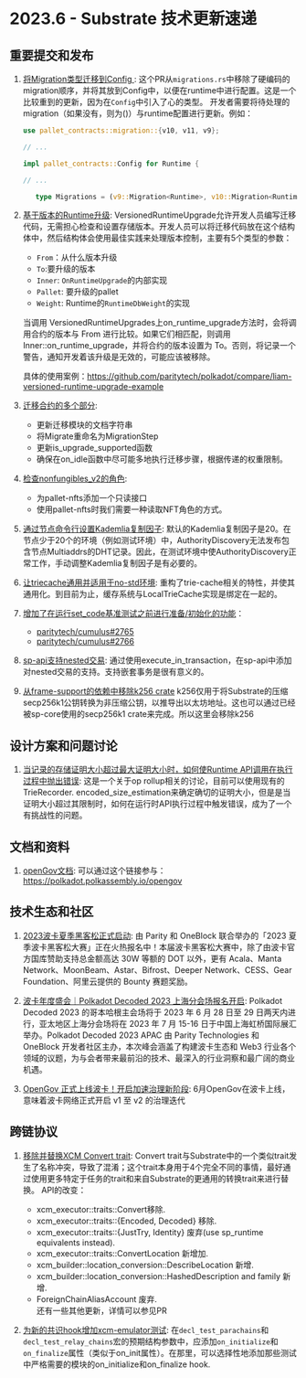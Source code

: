 # 2023.6 - Substrate 技术更新速递

## 重要提交和发布

1. [将Migration类型迁移到Config ](https://github.com/paritytech/substrate/pull/14309): 这个PR从`migrations.rs`中移除了硬编码的migration顺序，并将其放到Config中，以便在runtime中进行配置。这是一个比较重到的更新，因为在`Config`中引入了心的类型。
开发者需要将待处理的migration（如果没有，则为()）与runtime配置进行更新。例如：  
   ```rust
   use pallet_contracts::migration::{v10, v11, v9};

   // ...

   impl pallet_contracts::Config for Runtime {

   // ...

      type Migrations = (v9::Migration<Runtime>, v10::Migration<Runtime>, v11::Migration<Runtime>);
   ```


2. [基于版本的Runtime升级](https://github.com/paritytech/substrate/pull/14311): VersionedRuntimeUpgrade允许开发人员编写迁移代码，无需担心检查和设置存储版本。开发人员可以将迁移代码放在这个结构体中，然后结构体会使用最佳实践来处理版本控制，主要有5个类型的参数：
   - `From`：从什么版本升级
   - `To`:要升级的版本
   - `Inner`: `OnRuntimeUpgrade`的内部实现
   - `Pallet`: 要升级的pallet
   - `Weight`: Runtime的`RuntimeDbWeight`的实现

   当调用 VersionedRuntimeUpgrades上on_runtime_upgrade方法时，会将调用合约的版本与 From 进行比较。如果它们相匹配，则调用 Inner::on_runtime_upgrade，并将合约的版本设置为 To。否则，将记录一个警告，通知开发着该升级是无效的，可能应该被移除。  

   具体的使用案例：https://github.com/paritytech/polkadot/compare/liam-versioned-runtime-upgrade-example


3. [迁移合约的多个部分](https://github.com/paritytech/substrate/pull/14313): 
   - 更新迁移模块的文档字符串
   - 将Migrate重命名为MigrationStep
   - 更新is_upgrade_supported函数
   - 确保在on_idle函数中尽可能多地执行迁移步骤，根据传递的权重限制。

4. [检查nonfungibles_v2的角色](https://github.com/paritytech/substrate/pull/14341):
   - 为pallet-nfts添加一个只读接口
   - 使用pallet-nfts时我们需要一种读取NFT角色的方式。

5. [通过节点命令行设置Kademlia复制因子](https://github.com/paritytech/substrate/pull/14391): 
默认的Kademlia复制因子是20。在节点少于20个的环境（例如测试环境）中，AuthorityDiscovery无法发布包含节点Multiaddrs的DHT记录。因此，在测试环境中使AuthorityDiscovery正常工作，手动调整Kademlia复制因子是有必要的。

6. [让triecache通用并适用于no-std环境](https://github.com/paritytech/substrate/pull/14403):
重构了trie-cache相关的特性，并使其通用化。到目前为止，缓存系统与LocalTrieCache实现是绑定在一起的。

7. [增加了在运行set_code基准测试之前进行准备/初始化的功能](https://github.com/paritytech/substrate/pull/14435)：

   - [paritytech/cumulus#2765](https://github.com/paritytech/cumulus/issues/2765)
   - [paritytech/cumulus#2766](https://github.com/paritytech/cumulus/pull/2766)

8. [sp-api支持nested交易](https://github.com/paritytech/substrate/pull/14447):
通过使用execute_in_transaction，在sp-api中添加对nested交易的支持。支持嵌套事务是很有意义的。

9. [从frame-support的依赖中移除k256 crate](https://github.com/paritytech/substrate/pull/14452)
k256仅用于将Substrate的压缩secp256k1公钥转换为非压缩公钥，以推导出以太坊地址。这也可以通过已经被sp-core使用的secp256k1 crate来完成。所以这里会移除k256

## 设计方案和问题讨论

1. [当记录的存储证明大小超过最大证明大小时，如何使Runtime API调用在执行过程中抛出错误](https://github.com/paritytech/substrate/discussions/14350):
这是一个关于op rollup相关的讨论，目前可以使用现有的TrieRecorder.  encoded_size_estimation来确定确切的证明大小，但是是当证明大小超过其限制时，如何在运行时API执行过程中触发错误，成为了一个有挑战性的问题。


## 文档和资料

1. [openGov文档](https://polkadot.network/features/opengov/): 可以通过这个链接参与：https://polkadot.polkassembly.io/opengov


## 技术生态和社区

1. [2023波卡夏季黑客松正式启动](https://mp.weixin.qq.com/s/ImXeq06oAudjUf0LV6xklw): 由 Parity 和 OneBlock 联合举办的「2023 夏季波卡黑客松大赛」正在火热报名中！本届波卡黑客松大赛中，除了由波卡官方国库赞助支持总金额高达 30W 等额的 DOT 以外，更有 Acala、Manta Network、MoonBeam、Astar、Bifrost、Deeper Network、CESS、Gear Foundation、阿里云提供的 Bounty 赛题奖励。

2. [波卡年度盛会｜Polkadot Decoded 2023 上海分会场报名开启](https://mp.weixin.qq.com/s/19igBkfq-S2EbfTkVhL3mg): Polkadot Decoded 2023 的哥本哈根主会场将于 2023 年 6 月 28 日至 29 日两天内进行，亚太地区上海分会场将在 2023 年 7 月 15-16 日于中国上海虹桥国际展汇举办。Polkadot Decoded 2023 APAC 由 Parity Technologies 和 OneBlock 开发者社区主办，本次峰会涵盖了构建波卡生态和 Web3 行业各个领域的议题，为与会者带来最前沿的技术、最深入的行业洞察和最广阔的商业机遇。

3. [OpenGov 正式上线波卡！开启加速治理新阶段](https://mp.weixin.qq.com/s/ZxhRDsG6KSxPKdNh9wPPXA): 6月OpenGov在波卡上线，意味着波卡网络正式开启 v1 至 v2 的治理迭代

## 跨链协议

1. [移除并替换XCM Convert trait](https://github.com/paritytech/polkadot/pull/7329):
Convert trait与Substrate中的一个类似trait发生了名称冲突，导致了混淆；这个trait本身用于4个完全不同的事情，最好通过使用更多特定于任务的trait和来自Substrate的更通用的转换trait来进行替换。
API的改变：  
   - xcm_executor::traits::Convert移除.
   - xcm_executor::traits::{Encoded, Decoded} 移除.
   - xcm_executor::traits::{JustTry, Identity} 废弃(use sp_runtime equivalents instead).
   - xcm_executor::traits::ConvertLocation 新增加.
   - xcm_builder::location_conversion::DescribeLocation 新增.
   - xcm_builder::location_conversion::HashedDescription and family 新增.
   - ForeignChainAliasAccount 废弃.  
还有一些其他更新，详情可以参见PR

2. [为新的共识hook增加xcm-emulator测试](https://github.com/paritytech/cumulus/pull/2722):
在`decl_test_parachains`和`decl_test_relay_chains`宏的预期结构参数中，应添加`on_initialize`和`on_finalize`属性（类似于on_init属性）。在那里，可以选择性地添加那些测试中严格需要的模块的on_initialize和on_finalize hook.
